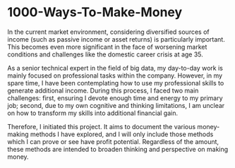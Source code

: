 # 1000-Ways-To-Make-Money
In the current market environment, considering diversified sources of income (such as passive income or asset returns) is particularly important. This becomes even more significant in the face of worsening market conditions and challenges like the domestic career crisis at age 35.

As a senior technical expert in the field of big data, my day-to-day work is mainly focused on professional tasks within the company. However, in my spare time, I have been contemplating how to use my professional skills to generate additional income. During this process, I faced two main challenges: first, ensuring I devote enough time and energy to my primary job; second, due to my own cognitive and thinking limitations, I am unclear on how to transform my skills into additional financial gain.

Therefore, I initiated this project. It aims to document the various money-making methods I have explored, and I will only include those methods which I can prove or see have profit potential. Regardless of the amount, these methods are intended to broaden thinking and perspective on making money.
